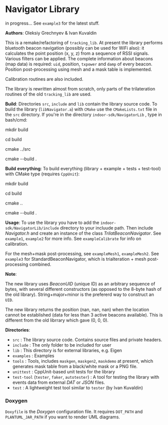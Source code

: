 Navigator Library
======
in progress... See `example3` for the latest stuff.

__Authors__: Oleksiy Grechnyev & Ivan Kuvaldin

This is a remake/refactoring of `tracking_lib`. At present the library performs bluetooth beacon
navigation (possibly can be used for WiFi also):  it calculates the point position (x, y, z) from 
a sequence of RSSI signals.
Various filters can be applied. The complete information about beacons (map data) is required:
`uid`, position, `txpower` and `damp` of every beacon. Position post-processing using mesh
and a mask table is implemented.

Calibration routines are also included.

The library is rewritten almost from scratch, only parts of the trilateration routines of the
old `tracking_lib` are used.

__Build__: Directories `src`, `include` and `lib` contain the library source code. To build the library 
(`libNavigator.a`) with
`CMake` use  the `CMakeLists.txt` file in the `src` directory. If you're in the directory `indoor-sdk/NavigatorLib` ,
type in bash/cmd:

mkdir build

cd build

cmake ../src

cmake --build .

__Build__ __everything__: To build everything (library + example + tests + test-tool) with CMake type
(requires `CppUnit`):

mkdir build

cd build

cmake ..

cmake --build .


__Usage__: To use the library you have to add the `indoor-sdk/NavigatorLib/include` directory
 to your incluude path. Then include _Navigator.h_ and create an
instance of the class _TrilatBeaconNavigator_.  See `example1`,  `example2` for more info. 
See `exampleCalibrate` for info on calibration. 

For the mesh+mask post-processing, see `exampleMesh1`, `exampleMesh2`. See `example3` for 
StandardBeaconNavigator, which is trialteration + mesh post-processing combined.

__Note__: 

The new library uses _BeaconUID_ (unique ID) as an arbitrary sequence of bytes, with several different
constructors (as opposed to the 8-byte hash of the old library). String+major+minor is the prefererd way
to construct an `UID`.

The new library returns the position (nan, nan, nan) when the location cannot be established 
(data for less than 3 active beacons available). This is different from the old librrary which gave (0, 0, 0). 
 
__Directories__:

* `src` : The library source code. Contains source files and private headers.
* `include` : The only folder to be included for user
* `lib` : This directory is for external libraries, e.g. Eigen
* `examples` : Examples
* `tools` : Tools, includes `maskgen`, `maskgen2`, `maskdemo` at present, which generates mask table from a black/white mask or a PNG file.
* `unittest` : CppUnit-based unit tests for the library
* `test-tool` (`tester`, `faker`, `autotester`) : A tool for testing the library with events data
 from external _DAT_ or _JSON_ files.
* `test` : A lightweight test tool similar to `tester` (by Ivan Kuvaldin)

### Doxygen
`Doxyfile` is the *Doxygen* configuration file. It requires `DOT_PATH` and
`PLANTUML_JAR_PATH` if you want to render UML diagrams.